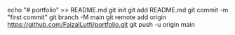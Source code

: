echo "# portfolio" >> README.md
git init
git add README.md
git commit -m "first commit"
git branch -M main
git remote add origin https://github.com/FaizalLutfi/portfolio.git
git push -u origin main
